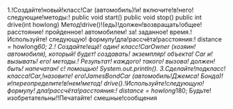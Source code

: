  1.!Создайте!новый!класс!Car (автомобиль)!и!
включите!в!него!следующие!методы:!
public void start()
public void stop()
public int drive(int howlong)
Метод!drive()!(едь)!должен!возвращать!общее!
расстояние! пройденное! автомобилем! за!
заданное! время.! Используйте! следующую!
формулу!дла!рассчёта!расстояния:!
distance = howlong*60;
2.! Создайте!ещё! один! класс!CarOwner (хозяин!
автомобиля), который! будет! создавать!
экземпляр! объекта! Car и! вызывать! его!
методы.! Результат! каждого! такого! вызова!
должен! быть! напечатан! с! помощью!
System.out.println().
3.Сделайте!подкласс!класса!Car,!назовите!
его!JamesBondCar (автомобиль!Джемса!
Бонда)!и!переопределите!в!нем!метод!
drive().!Используйте!следующую!формулу!
дла!рассчёта!расстояния:!
distance = howlong*180;
Будьте!изобретательны!!Печатайте!
смешные!сообщения
